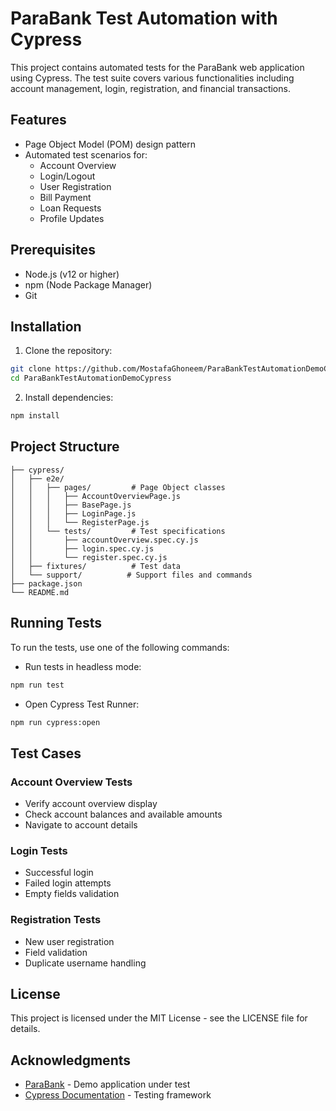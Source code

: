 # ParaBank Test Automation with Cypress

This project contains automated tests for the ParaBank web application using Cypress. The test suite covers various functionalities including account management, login, registration, and financial transactions.

## Features

- Page Object Model (POM) design pattern
- Automated test scenarios for:
  - Account Overview
  - Login/Logout
  - User Registration
  - Bill Payment
  - Loan Requests
  - Profile Updates

## Prerequisites

- Node.js (v12 or higher)
- npm (Node Package Manager)
- Git

## Installation

1. Clone the repository:
```bash
git clone https://github.com/MostafaGhoneem/ParaBankTestAutomationDemoCypress.git
cd ParaBankTestAutomationDemoCypress
```

2. Install dependencies:
```bash
npm install
```

## Project Structure

```
├── cypress/
│   ├── e2e/
│   │   ├── pages/         # Page Object classes
│   │   │   ├── AccountOverviewPage.js
│   │   │   ├── BasePage.js
│   │   │   ├── LoginPage.js
│   │   │   └── RegisterPage.js
│   │   └── tests/         # Test specifications
│   │       ├── accountOverview.spec.cy.js
│   │       ├── login.spec.cy.js
│   │       └── register.spec.cy.js
│   ├── fixtures/          # Test data
│   └── support/          # Support files and commands
├── package.json
└── README.md
```

## Running Tests

To run the tests, use one of the following commands:

- Run tests in headless mode:
```bash
npm run test
```

- Open Cypress Test Runner:
```bash
npm run cypress:open
```

## Test Cases

### Account Overview Tests
- Verify account overview display
- Check account balances and available amounts
- Navigate to account details

### Login Tests
- Successful login
- Failed login attempts
- Empty fields validation

### Registration Tests
- New user registration
- Field validation
- Duplicate username handling


## License

This project is licensed under the MIT License - see the LICENSE file for details.

## Acknowledgments

- [ParaBank](https://parabank.parasoft.com/) - Demo application under test
- [Cypress Documentation](https://docs.cypress.io/) - Testing framework

